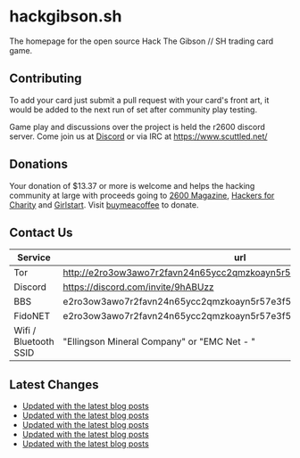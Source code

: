 # hackgibson.sh
The homepage for the open source Hack The Gibson // SH trading card game.


## Contributing

To add your card just submit a pull request with your card's front art, it would be added to the next run of set after community play testing.

Game play and discussions over the project is held the r2600 discord server. Come join us at [Discord](https://discord.com/invite/9hABUzz) or via IRC at https://www.scuttled.net/


## Donations

Your donation of $13.37 or more is welcome and helps the hacking community at large with proceeds going to [2600 Magazine](https://2600.com/), [Hackers for Charity](https://hackersforcharity.org) and [Girlstart](https://girlstart.org).  Visit [buymeacoffee](https://www.buymeacoffee.com/hackgibson.sh) to donate.


## Contact Us

Service | url
-|-
Tor | http://e2ro3ow3awo7r2favn24n65ycc2qmzkoayn5r57e3f56nvjwdcgg32ad.onion
Discord | https://discord.com/invite/9hABUzz
BBS | e2ro3ow3awo7r2favn24n65ycc2qmzkoayn5r57e3f56nvjwdcgg32ad.onion:23
FidoNET | e2ro3ow3awo7r2favn24n65ycc2qmzkoayn5r57e3f56nvjwdcgg32ad.onion:24554
Wifi / Bluetooth SSID | "Ellingson Mineral Company" or "EMC Net - <fidonet address>"

## Latest Changes
<!-- BLOG-POST-LIST:START -->
- [Updated with the latest blog posts](https://github.com/DFW2600/hackgibson.sh/commit/0887c5d4422ea2c5811151bc5df03aa41ba65a1f)
- [Updated with the latest blog posts](https://github.com/DFW2600/hackgibson.sh/commit/d9519c48312981dd6be102ed8495f956a04c6d3f)
- [Updated with the latest blog posts](https://github.com/DFW2600/hackgibson.sh/commit/2064ef6180fbb7e26cd8e4adb2cacfbca0dcbffb)
- [Updated with the latest blog posts](https://github.com/DFW2600/hackgibson.sh/commit/4f736a7c69e15fc16cf2abb545f1a1f06d192fcc)
- [Updated with the latest blog posts](https://github.com/DFW2600/hackgibson.sh/commit/4cb0fe73dd89bfe00da5d35785d366ff3f6c78e3)
<!-- BLOG-POST-LIST:END -->
